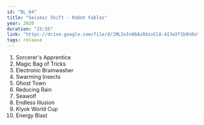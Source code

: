 ```yaml
---
id: "BL_64"
title: "Seismic Shift - Robot Fables"
year: 2020
duration: "25:55"
link: "https://drive.google.com/file/d/1MLIeInO6AzOXzxCCA-4IJeXf1b9n8sVt/view?usp=sharing"
tags: release
---
```


01. Sorcerer's Apprentice
02. Magic Bag of Tricks
03. Electronic Brainwasher
04. Swarming Insects
05. Ghost Town
06. Reducing Rain
07. Seawolf
08. Endless Illusion
09. Klyok World Cup
10. Energy Blast

